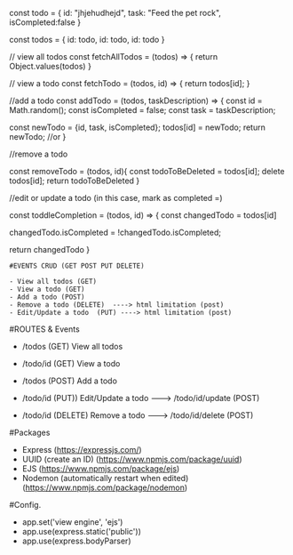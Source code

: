 const todo = {
  id: "jhjehudhejd",
  task: "Feed the pet rock",
  isCompleted:false
}

const todos = {
  id: todo,
  id: todo,
  id: todo
}

// view all todos
const fetchAllTodos = (todos) => {
  return Object.values(todos)
}

// view a todo
const fetchTodo = (todos, id) => {
  return todos[id];
}

//add a todo
const addTodo = (todos, taskDescription) => {
  const id = Math.random();
  const isCompleted = false;
  const task = taskDescription;

  const newTodo = {id, task, isCompleted};
  todos[id] = newTodo;
  return newTodo; //or 
}

//remove a todo

const removeTodo = (todos, id){
  const todoToBeDeleted = todos[id];
  delete todos[id];
  return todoToBeDeleted
}

//edit or update a todo (in this case, mark as completed =)

const toddleCompletion = (todos, id) => {
  const changedTodo = todos[id]

  changedTodo.isCompleted = !changedTodo.isCompleted;

  return changedTodo 
}

````
#EVENTS CRUD (GET POST PUT DELETE)

- View all todos (GET)
- View a todo (GET)
- Add a todo (POST)
- Remove a todo (DELETE)  ----> html limitation (post)
- Edit/Update a todo  (PUT) ----> html limitation (post)

````

#ROUTES & Events

- /todos (GET) View all todos
- /todo/id (GET) View a todo 
- /todos (POST) Add a todo

- /todo/id (PUT)) Edit/Update a todo ---> /todo/id/update (POST)
- /todo/id  (DELETE) Remove a todo ---> /todo/id/delete (POST)

#Packages
 - Express (https://expressjs.com/)
 - UUID (create an ID) (https://www.npmjs.com/package/uuid)
 - EJS (https://www.npmjs.com/package/ejs)
 - Nodemon (automatically restart when edited) (https://www.npmjs.com/package/nodemon)

 #Config.

 - app.set('view engine', 'ejs')
 - app.use(express.static('public'))
 - app.use(express.bodyParser)





